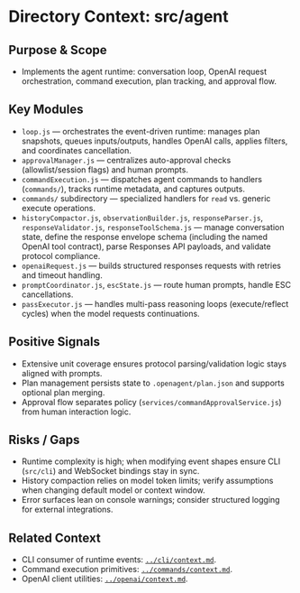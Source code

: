 # Directory Context: src/agent

## Purpose & Scope
- Implements the agent runtime: conversation loop, OpenAI request orchestration, command execution, plan tracking, and approval flow.

## Key Modules
- `loop.js` — orchestrates the event-driven runtime: manages plan snapshots, queues inputs/outputs, handles OpenAI calls, applies filters, and coordinates cancellation.
- `approvalManager.js` — centralizes auto-approval checks (allowlist/session flags) and human prompts.
- `commandExecution.js` — dispatches agent commands to handlers (`commands/`), tracks runtime metadata, and captures outputs.
- `commands/` subdirectory — specialized handlers for `read` vs. generic execute operations.
- `historyCompactor.js`, `observationBuilder.js`, `responseParser.js`, `responseValidator.js`, `responseToolSchema.js` — manage conversation state, define the response envelope schema (including the named OpenAI tool contract), parse Responses API payloads, and validate protocol compliance.
- `openaiRequest.js` — builds structured responses requests with retries and timeout handling.
- `promptCoordinator.js`, `escState.js` — route human prompts, handle ESC cancellations.
- `passExecutor.js` — handles multi-pass reasoning loops (execute/reflect cycles) when the model requests continuations.

## Positive Signals
- Extensive unit coverage ensures protocol parsing/validation logic stays aligned with prompts.
- Plan management persists state to `.openagent/plan.json` and supports optional plan merging.
- Approval flow separates policy (`services/commandApprovalService.js`) from human interaction logic.

## Risks / Gaps
- Runtime complexity is high; when modifying event shapes ensure CLI (`src/cli`) and WebSocket bindings stay in sync.
- History compaction relies on model token limits; verify assumptions when changing default model or context window.
- Error surfaces lean on console warnings; consider structured logging for external integrations.

## Related Context
- CLI consumer of runtime events: [`../cli/context.md`](../cli/context.md).
- Command execution primitives: [`../commands/context.md`](../commands/context.md).
- OpenAI client utilities: [`../openai/context.md`](../openai/context.md).
